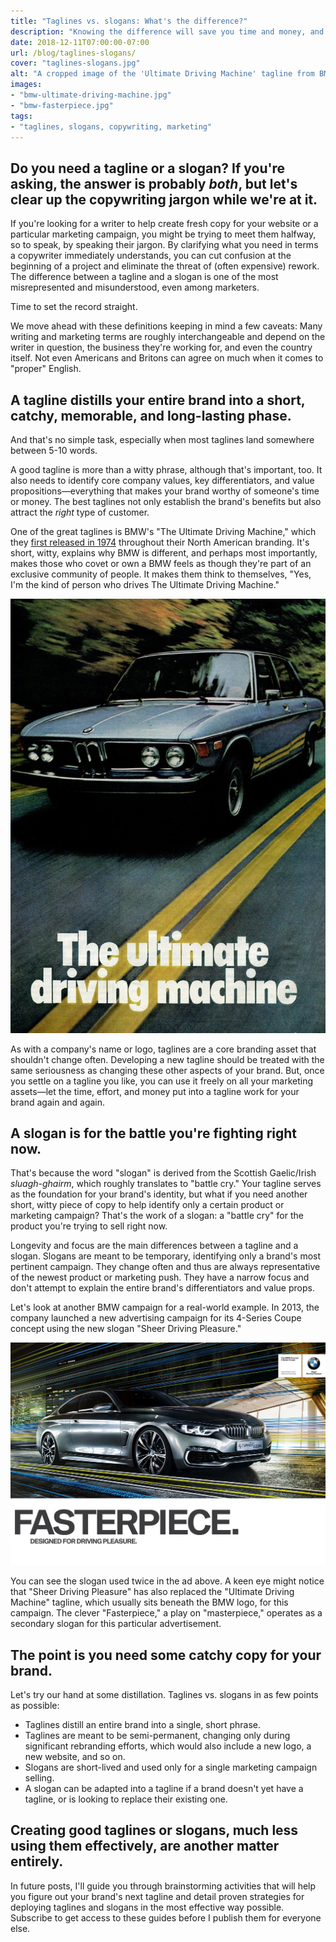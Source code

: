```yaml
---
title: "Taglines vs. slogans: What's the difference?"
description: "Knowing the difference will save you time and money, and will set you apart from the copy-less competition."
date: 2018-12-11T07:00:00-07:00
url: /blog/taglines-slogans/
cover: "taglines-slogans.jpg"
alt: "A cropped image of the 'Ultimate Driving Machine' tagline from BMW."
images:
- "bmw-ultimate-driving-machine.jpg"
- "bmw-fasterpiece.jpg"
tags:
- "taglines, slogans, copywriting, marketing"
---
```


## Do you need a tagline or a slogan? If you're asking, the answer is probably *both*, but let's clear up the copywriting jargon while we're at it.

If you're looking for a writer to help create fresh copy for your website or a particular marketing campaign, you might be trying to meet them halfway, so to speak, by speaking their jargon. By clarifying what you need in terms a copywriter immediately understands, you can cut confusion at the beginning of a project and eliminate the threat of (often expensive) rework. The difference between a tagline and a slogan is one of the most misrepresented and misunderstood, even among marketers.

Time to set the record straight.

We move ahead with these definitions keeping in mind a few caveats: Many writing and marketing terms are roughly interchangeable and depend on the writer in question, the business they're working for, and even the country itself. Not even Americans and Britons can agree on much when it comes to "proper" English.


## A tagline distills your entire brand into a short, catchy, memorable, and long-lasting phase.

And that's no simple task, especially when most taglines land somewhere between 5-10 words.

A good tagline is more than a witty phrase, although that's important, too. It also needs to identify core company values, key differentiators, and value propositions—everything that makes your brand worthy of someone's time or money. The best taglines not only establish the brand's benefits but also attract the *right* type of customer.

One of the great taglines is BMW's "The Ultimate Driving Machine," which they [first released in 1974](http://www.bmwstyle.tv/the-ultimate-driving-campaign/) throughout their North American branding. It's short, witty, explains why BMW is different, and perhaps most importantly, makes those who covet or own a BMW feels as though they're part of an exclusive community of people. It makes them think to themselves, "Yes, I'm the kind of person who drives The Ultimate Driving Machine."

![A poster for a BMW car with the 'The Ultimate Driving Machine' tagline](bmw-ultimate-driving-machine.jpg)

As with a company's name or logo, taglines are a core branding asset that shouldn't change often. Developing a new tagline should be treated with the same seriousness as changing these other aspects of your brand. But, once you settle on a tagline you like, you can use it freely on all your marketing assets—let the time, effort, and money put into a tagline work for your brand again and again.


##  A slogan is for the battle you're fighting right now.

That's because the word "slogan" is derived from the Scottish Gaelic/Irish *sluagh-ghairm*, which roughly translates to "battle cry." Your tagline serves as the foundation for your brand's identity, but what if you need another short, witty piece of copy to help identify only a certain product or marketing campaign? That's the work of a slogan: a "battle cry" for the product you're trying to sell right now.

Longevity and focus are the main differences between a tagline and a slogan. Slogans are meant to be temporary, identifying only a brand's most pertinent campaign. They change often and thus are always representative of the newest product or marketing push. They have a narrow focus and don't attempt to explain the entire brand's differentiators and value props.

Let's look at another BMW campaign for a real-world example. In 2013, the company launched a new advertising campaign for its 4-Series Coupe concept using the new slogan "Sheer Driving Pleasure."

![A poster with a BMW car and the 'Fasterpiece' and 'Sheer Driving Pleasure' slogans.](bmw-fasterpiece.jpg)

You can see the slogan used twice in the ad above. A keen eye might notice that "Sheer Driving Pleasure" has also replaced the "Ultimate Driving Machine" tagline, which usually sits beneath the BMW logo, for this campaign. The clever "Fasterpiece," a play on "masterpiece," operates as a secondary slogan for this particular advertisement.


## The point is you need some catchy copy for your brand.

Let's try our hand at some distillation. Taglines vs. slogans in as few points as possible:

  * Taglines distill an entire brand into a single, short phrase.
  * Taglines are meant to be semi-permanent, changing only during significant rebranding efforts, which would also include a new logo, a new website, and so on.
  * Slogans are short-lived and used only for a single marketing campaign selling.
  * A slogan can be adapted into a tagline if a brand doesn't yet have a tagline, or is looking to replace their existing one.


## Creating good taglines or slogans, much less using them effectively, are another matter entirely.

In future posts, I'll guide you through brainstorming activities that will help you figure out your brand's next tagline and detail proven strategies for deploying taglines and slogans in the most effective way possible. Subscribe to get access to these guides before I publish them for everyone else.
